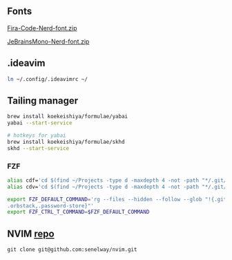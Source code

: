 ## Fonts

[Fira-Code-Nerd-font.zip](https://github.com/recats/neovim-nvchad/files/11148957/fira-code.zip)

[JeBrainsMono-Nerd-font.zip](https://github.com/recats/neovim-nvchad/files/11135856/JeBrainsMono-Nord-font.zip)

## .ideavim

```sh
ln ~/.config/.ideavimrc ~/
```

## Tailing manager

```sh
brew install koekeishiya/formulae/yabai
yabai --start-service

# hotkeys for yabai
brew install koekeishiya/formulae/skhd
skhd --start-service
```

### FZF
```sh
alias cdf='cd $(find ~/Projects -type d -maxdepth 4 -not -path "*/.git/*" -not -path "*/node_modules/*" | fzf)'
alias cdv='cd $(find ~/Projects -type d -maxdepth 4 -not -path "*/.git/*" -not -path "*/node_modules/*" | fzf) && nvim .'

export FZF_DEFAULT_COMMAND='rg --files --hidden --follow --glob "!{.git,node_modules,vendor,.vscode,*.log,*.pyc,*.o,*.tmp,.DS_Store,Library,
.orbstack,.password-store}"'
export FZF_CTRL_T_COMMAND=$FZF_DEFAULT_COMMAND
```

## NVIM [repo](https://github.com/senelway/nvim)
```
git clone git@github.com:senelway/nvim.git
```
